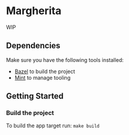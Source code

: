 # Margherita
WIP

## Dependencies

Make sure you have the following tools installed:
- [Bazel](https://bazel.build) to build the project
- [Mint](https://github.com/yonaskolb/mint) to manage tooling

## Getting Started

### Build the project

To build the app target run:
`make build`
